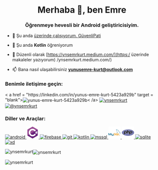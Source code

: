 <h1 align="center">Merhaba 👋, ben Emre</h1>
<h3 align="center">Öğrenmeye hevesli bir Android geliştiricisiyim.</h3>

- 🔭 Şu anda [ üzerinde çalışıyorum. GüvenliPati](https://github.com/ynsemrkurt/GuvenliPati)

- 🌱 Şu anda **Kotlin** öğreniyorum

- 📝 Düzenli olarak [https://ynsemrkurt.medium.com/](https:/ üzerinde makaleler yazıyorum) /ynsemrkurt.medium.com/)

- 📫 Bana nasıl ulaşabilirsiniz **yunusemre-kurt@outlook.com**

<h3 align="left">Benimle iletişime geçin:</h3>
<p align="left">
< a href = "https://linkedin.com/in/yunus-emre-kurt-5423a929b" target = "blank"><img align = "center" src = "https://raw.githubusercontent.com/rahuldkjain/ github-profile-readme-generator/master/src/images/icons/Social/linked-in-alt.svg" alt = "yunus-emre-kurt-5423a929b" height = "30" genişlik = "40" />< /a>
<a href = "https://instagram.com/ynsemrkurt" target = "blank"><img align = "center" src = "https://raw.githubusercontent.com/rahuldkjain/github-profile-" readme-generator/master/src/images/icons/Social/instagram.svg" alt = "ynsemrkurt" height = "30" width = "40" /></a>
<a href = "https://medium. com/@ynsemrkurt" target = "boş"><img align = "center" src = "https://raw.githubusercontent.com/rahuldkjain/github-profile-readme-generator/master/src/images/icons/Social /medium.svg" alt = "@ynsemrkurt" height = "30" width = "40" /></a>
</p>

<h3 align = "left"> Diller ve Araçlar:</h3>
<p align = "left"> <a href = "https://developer.android.com" target = "_blank" rel = "noreferrer"> <img src = "https://raw.githubusercontent.com/devicons /devicon/master/icons/android/android-original-wordmark.svg" alt = "android" width = "40" height = "40"/> </a> <a href = "https://www.w3schools .com/cs/" target = "_blank" rel = "noreferrer"> <img src = "https://raw.githubusercontent.com/devicons/devicon/master/icons/csharp/csharp-original.svg" alt= "csharp" width = "40" height = "40"/> </a> <a href = "https://firebase.google.com/" target = "_blank" rel = "noreferrer"> <img src= "https://www.vectorlogo.zone/logos/firebase/firebase-icon.svg" alt = "firebase" width = "40" height = "40"/> </a> <a href = "https:/ /git-scm.com/" target = "_blank" rel = "noreferrer"> <img src = "https://www.vectorlogo.zone/logos/git-scm/git-scm-icon.svg" alt= "git" width = "40" height = "40"/> </a> <a href = "https://kotlinlang.org" target = "_blank" rel = "noreferrer"> <img src = "https: //www.vectorlogo.zone/logos/kotlinlang/kotlinlang-icon.svg" alt = "kotlin" width = "40" height = "40"/> </a> <a href = "https://www. microsoft.com/en-us/sql-server" target = "_blank" rel = "noreferrer"> <img src = "https://www.svgrepo.com/show/303229/microsoft-sql-server-logo. svg" alt = "mssql" width = "40" height = "40"/> </a> <a href = "https://www.mysql.com/" target = "_blank" rel = "noreferrer"> <img src = "https://raw.githubusercontent.com/devicons/devicon/master/icons/mysql/mysql-original-wordmark.svg" alt = "mysql" width = "40" height = "40"/> </a> <a href = "https://www.php.net" target = "_blank" rel = "noreferrer"> <img src = "https://raw.githubusercontent.com/devicons/devicon/master /icons/php/php-original.svg" alt = "php" width = "40" height = "40"/> </a> <a href = "https://www.sqlite.org/" target= "_blank" rel = "noreferrer"> <img src = "https://www.vectorlogo.zone/logos/sqlite/sqlite-icon.svg" alt = "sqlite" width = "40" height = "40"/ > </a> <a href="https://www.adobe.com/products/xd.html" target = "_blank" rel = "noreferrer"> <img src = "https://cdn.worldvectorlogo.com/logos/adobe-xd.svg" alt = "xd" genişlik ="40" height = "40"/> </a> </p>

<p><img align = "left" src = "https://github-readme-stats.vercel.app/api/top- langs?username=ynsemrkurt&show_icons=true&locale=en&layout=compact" alt="ynsemrkurt" /></p>

<p> <img align="center" src="https://github-readme-stats.vercel. app/api?username=ynsemrkurt&show_icons=true&locale=en" alt = "ynsemrkurt" /></p>

<p><img align = "center" src = "https://github-readme-streak-stats.herokuapp. com/?user=ynsemrkurt&" alt="ynsemrkurt" /></p>
